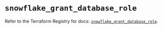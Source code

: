 # `snowflake_grant_database_role`

Refer to the Terraform Registry for docs: [`snowflake_grant_database_role`](https://registry.terraform.io/providers/snowflakedb/snowflake/2.1.1/docs/resources/grant_database_role).
